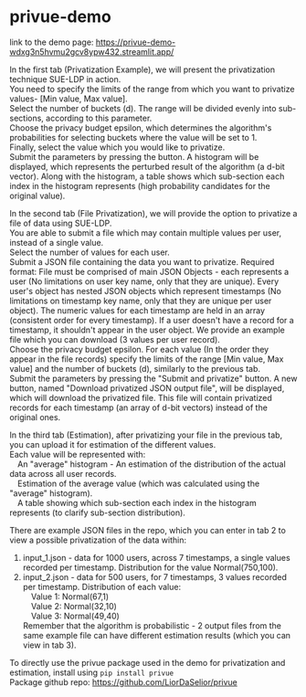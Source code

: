 # privue-demo

link to the demo page: https://privue-demo-wdxg3n5hvmu2gcv8ypw432.streamlit.app/  

In the first tab (Privatization Example), we will present the privatization technique SUE-LDP in action.  
You need to specify the limits of the range from which you want to privatize values- [Min value, Max value].  
Select the number of buckets (d). The range will be divided evenly into sub-sections, according to this parameter.  
Choose the privacy budget epsilon, which determines the algorithm's probabilities for selecting buckets where the value will be set to 1.  
Finally, select the value which you would like to privatize.  
Submit the parameters by pressing the button. A histogram will be displayed, which represents the perturbed result of the algorithm (a d-bit vector). Along with the histogram, a table shows which sub-section each index in the histogram represents (high probability candidates for the original value).  

In the second tab (File Privatization), we will provide the option to privatize a file of data using SUE-LDP.  
You are able to submit a file which may contain multiple values per user, instead of a single value.  
Select the number of values for each user.  
Submit a JSON file containing the data you want to privatize. Required format: File must be comprised of main JSON Objects - each represents a user (No limitations on user key name,  only that they are unique). Every user's object has nested JSON objects which represent timestamps (No limitations on timestamp key name, only that they are unique per user object). The numeric values for each timestamp are held in an array (consistent order for every timestamp). If a user doesn't have a record for a timestamp, it shouldn't appear in the user object. We provide an example file which you can download (3 values per user record).  
Choose the privacy budget epsilon. For each value (In the order they appear in the file records) specify the limits of the range [Min value, Max value] and the number of buckets (d), similarly to the previous tab.  
Submit the parameters by pressing the "Submit and privatize" button. A new button, named "Download privatized JSON output file", will be displayed, which will download the privatized file. This file will contain privatized records for each timestamp (an array of d-bit vectors) instead of the original ones.  

In the third tab (Estimation), after privatizing your file in the previous tab, you can upload it for estimation of the different values.  
Each value will be represented with:  
    &emsp;An "average" histogram - An estimation of the distribution of the actual data across all user records.  
    &emsp;Estimation of the average value (which was calculated using the "average" histogram).  
    &emsp;A table showing which sub-section each index in the histogram represents (to clarify sub-section distribution).  

There are example JSON files in the repo, which you can enter in tab 2 to view a possible privatization of the data within:  
1. input_1.json - data for 1000 users, across 7 timestamps, a single values recorded per timestamp. Distribution for the value Normal(750,100).  
2. input_2.json - data for 500 users, for 7 timestamps, 3 values recorded per timestamp. Distribution of each value:  
    &emsp;Value 1: Normal(67,1)  
    &emsp;Value 2: Normal(32,10)  
    &emsp;Value 3: Normal(49,40)  
Remember that the algorithm is probabilistic - 2 output files from the same example file can have different estimation results (which you can view in tab 3).  

To directly use the privue package used in the demo for privatization and estimation, install using `pip install privue`  
Package github repo: https://github.com/LiorDaSelior/privue

